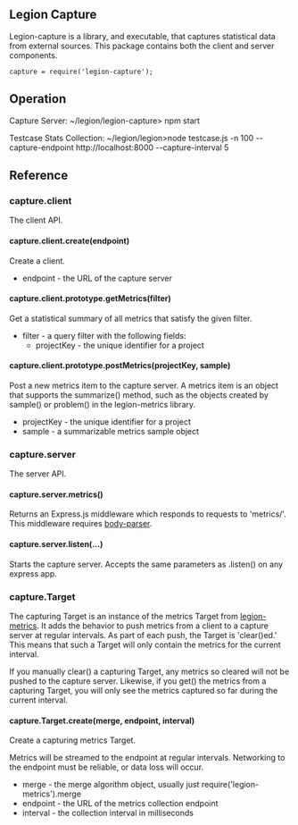 
Legion Capture
--------------

Legion-capture is a library, and executable, that captures statistical
data from external sources. This package contains both the client
and server components.

	capture = require('legion-capture');

Operation
--------

Capture Server:
~/legion/legion-capture> npm start

Testcase Stats Collection:
~/legion/legion>node testcase.js -n 100 --capture-endpoint http://localhost:8000 --capture-interval 5


Reference
---------

### capture.client

The client API.

#### capture.client.create(endpoint)

Create a client.

 * endpoint - the URL of the capture server

#### capture.client.prototype.getMetrics(filter)

Get a statistical summary of all metrics that satisfy the given filter.

 * filter - a query filter with the following fields:
   * projectKey - the unique identifier for a project

#### capture.client.prototype.postMetrics(projectKey, sample)

Post a new metrics item to the capture server. A metrics item is
an object that supports the summarize() method, such as the objects
created by sample() or problem() in the legion-metrics library.

 * projectKey - the unique identifier for a project
 * sample - a summarizable metrics sample object

### capture.server

The server API.

#### capture.server.metrics()

Returns an Express.js middleware which responds to requests to 'metrics/'.
This middleware requires [body-parser](https://www.npmjs.com/package/body-parser).

#### capture.server.listen(...)

Starts the capture server. Accepts the same parameters as .listen() on any express app.

### capture.Target

The capturing Target is an instance of the metrics Target from
[legion-metrics](https://github.com/lane-webperformance/legion-metrics).
It adds the behavior to push metrics from a client to a capture
server at regular intervals. As part of each push, the Target is
'clear()ed.' This means that such a Target will only contain the
metrics for the current interval.

If you manually clear() a capturing Target, any metrics so cleared
will not be pushed to the capture server. Likewise, if you get()
the metrics from a capturing Target, you will only see the metrics
captured so far during the current interval.

#### capture.Target.create(merge, endpoint, interval)

Create a capturing metrics Target.

Metrics will be streamed to the endpoint at regular intervals.
Networking to the endpoint must be reliable, or data loss will
occur.

 * merge - the merge algorithm object, usually just require('legion-metrics').merge
 * endpoint - the URL of the metrics collection endpoint
 * interval - the collection interval in milliseconds

